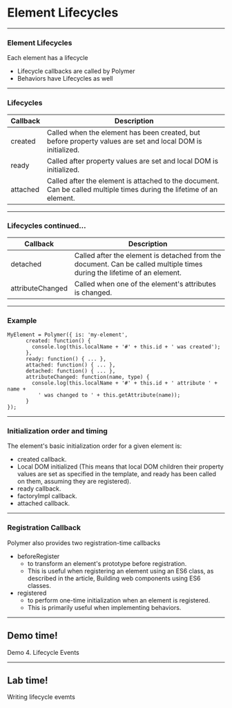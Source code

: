 # Element Lifecycles

---
### Element Lifecycles

Each element has a lifecycle 

* Lifecycle callbacks are called by Polymer
* Behaviors have Lifecycles as well

---
### Lifecycles

| Callback | Description|
|---|---|
|created|Called when the element has been created, but before property values are set and local DOM is initialized. 
|ready|Called after property values are set and local DOM is initialized. 
|attached| Called after the element is attached to the document. Can be called multiple times during the lifetime of an element. 

---
### Lifecycles continued...

| Callback | Description|
|---|---|
|detached|	Called after the element is detached from the document. Can be called multiple times during the lifetime of an element. 
|attributeChanged|Called when one of the element's attributes is changed. 

---
### Example
```
MyElement = Polymer({ is: 'my-element',
      created: function() {
        console.log(this.localName + '#' + this.id + ' was created');
      },
      ready: function() { ... },
      attached: function() { ... },
      detached: function() { ... },
      attributeChanged: function(name, type) {
        console.log(this.localName + '#' + this.id + ' attribute ' + name +
          ' was changed to ' + this.getAttribute(name));
      }
});
```

---
### Initialization order and timing

The element's basic initialization order for a given element is:

* created callback.
* Local DOM initialized (This means that local DOM children 
 their property values are set as specified in the template, 
 and ready has been called on them, assuming they are 
 registered).
* ready callback.
* factoryImpl callback.
* attached callback.

---
### Registration Callback

Polymer also provides two registration-time callbacks
* beforeRegister
    - to transform an element's prototype before registration. 
    - This is useful when registering an element using an ES6 class, as described in the article, Building web components using ES6 classes.
* registered
    - to perform one-time initialization when an element is registered. 
    - This is primarily useful when implementing behaviors.


---
<!-- .slide: data-background="url('images/demo.jpg')" --> 
<!-- .slide: class="lab" -->
## Demo time!
Demo 4. Lifecycle Events

---
<!-- .slide: data-background="url('images/lab2.jpg')" --> 
<!-- .slide: class="lab" -->
## Lab time!
Writing lifecycle evemts
